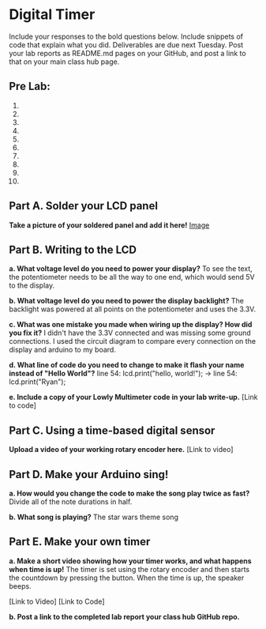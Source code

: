# Digital Timer
 
Include your responses to the bold questions below. Include snippets of code that explain what you did. Deliverables are due next Tuesday. Post your lab reports as README.md pages on your GitHub, and post a link to that on your main class hub page.

## Pre Lab:
1. 
2.
3.
4.
5.
6.
7.
8.
9.
10.


## Part A. Solder your LCD panel

**Take a picture of your soldered panel and add it here!**
[Image](https://github.com/rec285/IDD-Fa19-Lab2/blob/master/1NqPrA8NRB%2BUAeNj0cX6mg.jpg)

## Part B. Writing to the LCD
 
**a. What voltage level do you need to power your display?**
To see the text, the potentiometer needs to be all the way to one end, which would send 5V to the display.

**b. What voltage level do you need to power the display backlight?**
The backlight was powered at all points on the potentiometer and uses the 3.3V.
   
**c. What was one mistake you made when wiring up the display? How did you fix it?**
I didn't have the 3.3V connected and was missing some ground connections. I used the circuit diagram to compare every connection on the display and arduino to my board.

**d. What line of code do you need to change to make it flash your name instead of "Hello World"?**
line 54: lcd.print("hello, world!"); -> line 54: lcd.print("Ryan");
 
**e. Include a copy of your Lowly Multimeter code in your lab write-up.**
[Link to code]

## Part C. Using a time-based digital sensor

**Upload a video of your working rotary encoder here.**
[Link to video]

## Part D. Make your Arduino sing!

**a. How would you change the code to make the song play twice as fast?**
 Divide all of the note durations in half.
 
**b. What song is playing?**
The star wars theme song

## Part E. Make your own timer

**a. Make a short video showing how your timer works, and what happens when time is up!**
The timer is set using the rotary encoder and then starts the countdown by pressing the button. When the time is up, the speaker beeps.

[Link to Video]
[Link to Code]

**b. Post a link to the completed lab report your class hub GitHub repo.**
